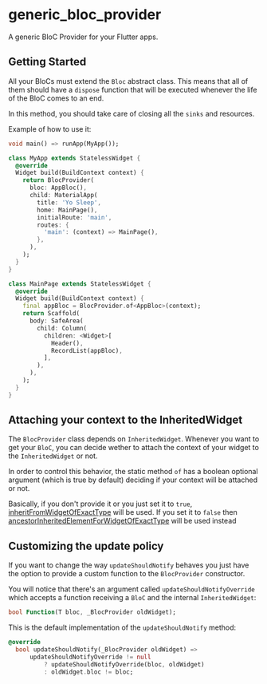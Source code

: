# generic_bloc_provider

A generic BloC Provider for your Flutter apps.

## Getting Started

All your BloCs must extend the `Bloc` abstract class. This means that all of them should have a `dispose` function that will be executed whenever the life of the BloC comes to an end.

In this method, you should take care of closing all the `sinks` and resources.

Example of how to use it:

```dart
void main() => runApp(MyApp());

class MyApp extends StatelessWidget {
  @override
  Widget build(BuildContext context) {
    return BlocProvider(
      bloc: AppBloc(),
      child: MaterialApp(
        title: 'Yo Sleep',
        home: MainPage(),
        initialRoute: 'main',
        routes: {
          'main': (context) => MainPage(),
        },
      ),
    );
  }
}

class MainPage extends StatelessWidget {
  @override
  Widget build(BuildContext context) {
    final appBloc = BlocProvider.of<AppBloc>(context);
    return Scaffold(
      body: SafeArea(
        child: Column(
          children: <Widget>[
            Header(),
            RecordList(appBloc),
          ],
        ),
      ),
    );
  }
}

```

## Attaching your context to the InheritedWidget

The `BlocProvider` class depends on `InheritedWidget`. Whenever you want to get your `BloC`, you can decide wether to attach the context of your widget to the `InheritedWidget` or not.

In order to control this behavior, the static method `of` has a boolean optional argument (which is true by default) deciding if your context will be attached or not.

Basically, if you don't provide it or you just set it to `true`, [inheritFromWidgetOfExactType](https://docs.flutter.io/flutter/widgets/BuildContext/inheritFromWidgetOfExactType.html) will be used. If you set it to `false` then [ancestorInheritedElementForWidgetOfExactType](https://docs.flutter.io/flutter/widgets/BuildContext/ancestorInheritedElementForWidgetOfExactType.html) will be used instead

## Customizing the update policy

If you want to change the way `updateShouldNotify` behaves you just have the option to provide a custom function to the `BlocProvider` constructor.

You will notice that there's an argument called `updateShouldNotifyOverride` which accepts a function receiving a `BloC` and the internal `InheritedWidget`:

```dart
bool Function(T bloc, _BlocProvider oldWidget);
```

This is the default implementation of the `updateShouldNotify` method:

```dart
@override
  bool updateShouldNotify(_BlocProvider oldWidget) =>
      updateShouldNotifyOverride != null
          ? updateShouldNotifyOverride(bloc, oldWidget)
          : oldWidget.bloc != bloc;
```
